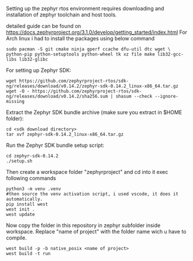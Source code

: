 Setting up the zephyr rtos environment requires downloading and installation of zephyr toolchain and host tools.

detailed guide can be found on https://docs.zephyrproject.org/3.1.0/develop/getting_started/index.html
For Arch linux i had to install the packages using below command
    
    sudo pacman -S git cmake ninja gperf ccache dfu-util dtc wget \
    python-pip python-setuptools python-wheel tk xz file make lib32-gcc-libs lib32-glibc
    
For setting up Zephyr SDK:
    
    wget https://github.com/zephyrproject-rtos/sdk-ng/releases/download/v0.14.2/zephyr-sdk-0.14.2_linux-x86_64.tar.gz
    wget -O - https://github.com/zephyrproject-rtos/sdk-ng/releases/download/v0.14.2/sha256.sum | shasum --check --ignore-missing
    
Extract the Zephyr SDK bundle archive (make sure you extract in $HOME folder):

    cd <sdk download directory>
    tar xvf zephyr-sdk-0.14.2_linux-x86_64.tar.gz

Run the Zephyr SDK bundle setup script:

    cd zephyr-sdk-0.14.2
    ./setup.sh

Then create a workspace folder "zephyrproject" and cd into it
exec following commands
    
    python3 -m venv .venv
    #then source the venv activation script, i used vscode, it does it automatically.
    pip install west
    west init .
    west update
    
Now copy the folder in this repository in zephyr subfolder inside workspace.
Replace "name of project" with the folder name wich u have to compile.
    
    west build -p -b native_posix <name of project>
    west build -t run
